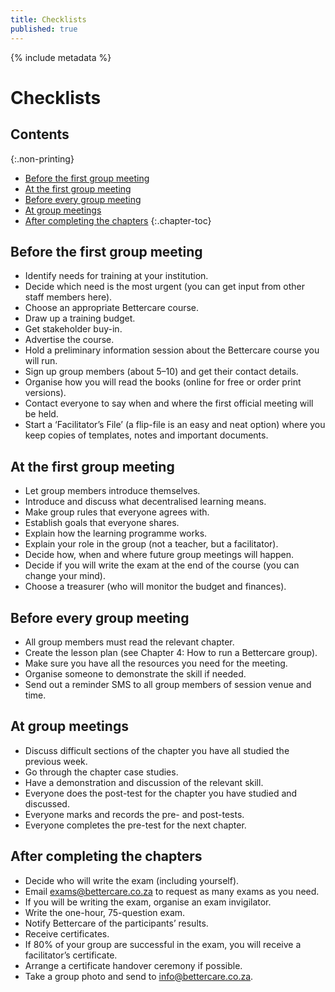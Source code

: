 ```yaml
---
title: Checklists
published: true
---
```


{% include metadata %}

# Checklists

## Contents
{:.non-printing}

*   [Before the first group meeting](#before-the-first-group-meeting)
*   [At the first group meeting](#at-the-first-group-meeting)
*   [Before every group meeting](#before-every-group-meeting)
*   [At group meetings](#at-group-meetings)
*   [After completing the chapters](#after-completing-the-chapters)
{:.chapter-toc}

## Before the first group meeting

* Identify  needs for training at your institution.  
* Decide which need is the most urgent (you can get input from other staff members here).  
* Choose an appropriate Bettercare course.  
* Draw up a training budget.  
* Get stakeholder buy-in.  
* Advertise the course.  
* Hold a preliminary information session about the Bettercare course you will run.  
* Sign up group members (about 5–10) and get their contact details.  
* Organise how you will read the books (online for free or order print versions).  
* Contact everyone to say when and where the first official meeting will be held.  
* Start a ‘Facilitator’s File’ (a flip-file is an easy and neat option) where you keep copies of templates, notes and important documents.  

## At the first group meeting

* Let group members introduce themselves.  
* Introduce and discuss what decentralised learning means.  
* Make group rules that everyone agrees with.  
* Establish goals that everyone shares.  
* Explain how the learning programme works.  
* Explain your role in the group (not a teacher, but a facilitator).  
* Decide how, when and where future group meetings will happen.  
* Decide if you will write the exam at the end of the course (you can change your mind).  
* Choose a treasurer (who will monitor the budget and finances).  

## Before every group meeting

* All group members must read the relevant chapter.  
* Create the lesson plan (see Chapter 4: How to run a Bettercare group).  
* Make sure you have all the resources you need for the meeting.  
* Organise someone to demonstrate the skill if needed.  
* Send out a reminder SMS to all group members of session venue and time.  

## At group meetings

* Discuss difficult sections of the chapter you have all studied the previous week.  
* Go through the chapter case studies.  
* Have a demonstration and discussion of the relevant skill.  
* Everyone does the post-test for the chapter you have studied and discussed.  
* Everyone marks and records the pre- and post-tests.  
* Everyone completes the pre-test for the next chapter.  

## After completing the chapters

* Decide who will write the exam (including yourself).  
* Email exams@bettercare.co.za to request as many exams as you need.  
* If you will be writing the exam, organise an exam invigilator.  
* Write the one-hour, 75-question exam.  
* Notify Bettercare of the participants’ results.  
* Receive certificates.  
* If 80% of your group are successful in the exam, you will receive a facilitator’s certificate.  
* Arrange a certificate handover ceremony if possible.  
* Take a group photo and send to info@bettercare.co.za.  